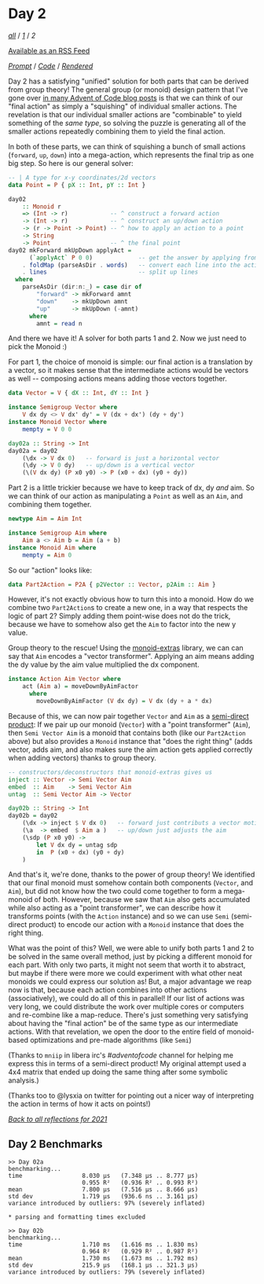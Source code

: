 Day 2
===

<!--
This section is generated and compiled by the build script at ./Build.hs from
the file `./reflections/day02.md`.  If you want to edit this, edit
that file instead!
-->

*[all][reflections]* / *[1][day01]* / *2*

[reflections]: https://github.com/mstksg/advent-of-code-2021/blob/master/reflections.md
[day01]: https://github.com/mstksg/advent-of-code-2021/blob/master/reflections-out/day01.md

[Available as an RSS Feed][rss]

[rss]: http://feeds.feedburner.com/jle-advent-of-code-2021

*[Prompt][d02p]* / *[Code][d02g]* / *[Rendered][d02h]*

[d02p]: https://adventofcode.com/2021/day/2
[d02g]: https://github.com/mstksg/advent-of-code-2021/blob/master/src/AOC/Challenge/Day02.hs
[d02h]: https://mstksg.github.io/advent-of-code-2021/src/AOC.Challenge.Day02.html

Day 2 has a satisfying "unified" solution for both parts that can be derived
from group theory!  The general group (or monoid) design pattern that I've gone
over [in many Advent of Code blog posts][day2-monoid-posts] is that we can
think of our "final action" as simply a "squishing" of individual smaller
actions.  The revelation is that our individual smaller actions are
"combinable" to yield something of the *same type*, so solving the puzzle is
generating all of the smaller actions repeatedly combining them to yield the
final action.

[day2-monoid-posts]: https://blog.jle.im/entries/series/+advent-of-code.html

In both of these parts, we can think of squishing a bunch of small actions
(`forward`, `up`, `down`) into a mega-action, which represents the final trip
as one big step.  So here is our general solver:

```haskell
-- | A type for x-y coordinates/2d vectors
data Point = P { pX :: Int, pY :: Int }

day02
    :: Monoid r
    => (Int -> r)            -- ^ construct a forward action
    -> (Int -> r)            -- ^ construct an up/down action
    -> (r -> Point -> Point) -- ^ how to apply an action to a point
    -> String
    -> Point                 -- ^ the final point
day02 mkForward mkUpDown applyAct =
      (`applyAct` P 0 0)             -- get the answer by applying from 0,0
    . foldMap (parseAsDir . words)   -- convert each line into the action and merge
    . lines                          -- split up lines
  where
    parseAsDir (dir:n:_) = case dir of
        "forward" -> mkForward amnt
        "down"    -> mkUpDown amnt
        "up"      -> mkUpDown (-amnt)
      where
        amnt = read n
```

And there we have it!  A solver for both parts 1 and 2.  Now we just need to
pick the Monoid :)

For part 1, the choice of monoid is simple: our final action is a translation
by a vector, so it makes sense that the intermediate actions would be vectors as
well -- composing actions means adding those vectors together.

```haskell
data Vector = V { dX :: Int, dY :: Int }

instance Semigroup Vector where
    V dx dy <> V dx' dy' = V (dx + dx') (dy + dy')
instance Monoid Vector where
    mempty = V 0 0

day02a :: String -> Int
day02a = day02
    (\dx -> V dx 0)   -- forward is just a horizontal vector
    (\dy -> V 0 dy)   -- up/down is a vertical vector
    (\(V dx dy) (P x0 y0) -> P (x0 + dx) (y0 + dy))
```

Part 2 is a little trickier because we have to keep track of dx, dy *and* aim.
So we can think of our action as manipulating a `Point` as well as an `Aim`,
and combining them together.

```haskell
newtype Aim = Aim Int

instance Semigroup Aim where
    Aim a <> Aim b = Aim (a + b)
instance Monoid Aim where
    mempty = Aim 0
```

So our "action" looks like:

```haskell
data Part2Action = P2A { p2Vector :: Vector, p2Aim :: Aim }
```

However, it's not exactly obvious how to turn this into a monoid.  How do we
combine two `Part2Action`s to create a new one, in a way that respects the
logic of part 2?  Simply adding them point-wise does not do the trick, because
we have to somehow also get the `Aim` to factor into the new y value.

Group theory to the rescue!  Using the [monoid-extras][] library, we can
can say that `Aim` encodes a "vector transformer".  Applying an aim means adding
the dy value by the aim value multiplied the dx component.

[monoid-extras]: https://hackage.haskell.org/package/monoid-extras-0.6.1

```haskell
instance Action Aim Vector where
    act (Aim a) = moveDownByAimFactor
      where
        moveDownByAimFactor (V dx dy) = V dx (dy + a * dx)
```

Because of this, we can now pair together `Vector` and `Aim` as a [semi-direct
product][]: If we pair up our monoid (`Vector`) with a "point transformer"
(`Aim`), then `Semi Vector Aim` is a monoid that contains both (like our
`Part2Action` above) but also provides a `Monoid` instance that "does the right
thing" (adds vector, adds aim, and also makes sure the aim action gets applied
correctly when adding vectors) thanks to group theory.

[semi-direct product]: https://hackage.haskell.org/package/monoid-extras-0.6.1/docs/Data-Monoid-SemiDirectProduct.html

```haskell
-- constructors/deconstructors that monoid-extras gives us
inject :: Vector -> Semi Vector Aim
embed  :: Aim    -> Semi Vector Aim
untag  :: Semi Vector Aim -> Vector

day02b :: String -> Int
day02b = day02
    (\dx -> inject $ V dx 0)   -- forward just contributs a vector motion
    (\a  -> embed  $ Aim a )   -- up/down just adjusts the aim
    (\sdp (P x0 y0) ->
        let V dx dy = untag sdp
        in  P (x0 + dx) (y0 + dy)
    )
```

And that's it, we're done, thanks to the power of group theory!  We identified
that our final monoid must somehow contain both components (`Vector`, and
`Aim`), but did not know how the two could come together to form a mega-monoid
of both.  However, because we saw that `Aim` also gets accumulated while also
acting as a "point transformer", we can describe how it transforms points (with
the `Action` instance) and so we can use `Semi` (semi-direct product) to encode
our action with a `Monoid` instance that does the right thing.

What was the point of this?  Well, we were able to unify both parts 1 and 2 to
be solved in the same overall method, just by picking a different monoid for
each part.  With only two parts, it might not seem that worth it to abstract,
but maybe if there were more we could experiment with what other neat monoids
we could express our solution as!  But, a major advantage we reap now is that,
because each action combines into other actions (associatively), we could do
all of this in parallel!  If our list of actions was very long, we could
distribute the work over multiple cores or computers and re-combine like a
map-reduce.  There's just something very satisfying about having the "final
action" be of the same type as our intermediate actions.  With that
revelation, we open the door to the entire field of monoid-based optimizations
and pre-made algorithms (like `Semi`)

(Thanks to `mniip` in libera irc's *#adventofcode* channel for helping me
express this in terms of a semi-direct product! My original attempt used a 4x4
matrix that ended up doing the same thing after some symbolic analysis.)

(Thanks too to \@lysxia on twitter for pointing out a nicer way of interpreting
the action in terms of how it acts on points!)


*[Back to all reflections for 2021][reflections]*

## Day 2 Benchmarks

```
>> Day 02a
benchmarking...
time                 8.030 μs   (7.348 μs .. 8.777 μs)
                     0.955 R²   (0.936 R² .. 0.993 R²)
mean                 7.800 μs   (7.516 μs .. 8.666 μs)
std dev              1.719 μs   (936.6 ns .. 3.161 μs)
variance introduced by outliers: 97% (severely inflated)

* parsing and formatting times excluded

>> Day 02b
benchmarking...
time                 1.710 ms   (1.616 ms .. 1.830 ms)
                     0.964 R²   (0.929 R² .. 0.987 R²)
mean                 1.730 ms   (1.673 ms .. 1.792 ms)
std dev              215.9 μs   (168.1 μs .. 321.3 μs)
variance introduced by outliers: 79% (severely inflated)
```

